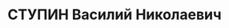 ---
title: СТУПИН Василий Николаевич
description: "Род. в 1899, Ярославская обл., с. Воржи. \n "
---